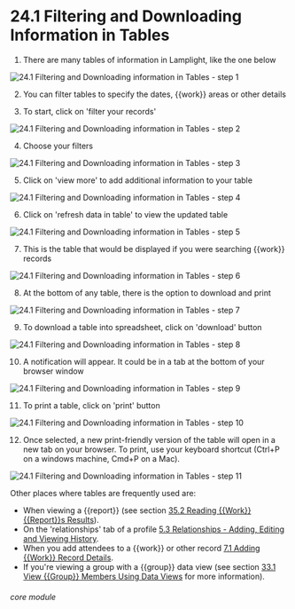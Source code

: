 # 24.1 Filtering and Downloading Information in Tables

1. There are many tables of information in Lamplight, like the one below

![24.1 Filtering and Downloading information in Tables - step 1](24.1_Filtering_and_Downloading_information_in_Tables_im_1.png)

2. You can filter tables to specify the dates, {{work}} areas or other details

3. To start, click on &#039;filter your records&#039;

![24.1 Filtering and Downloading information in Tables - step 2](24.1_Filtering_and_Downloading_information_in_Tables_im_2.png)

4. Choose your filters

![24.1 Filtering and Downloading information in Tables - step 3](24.1_Filtering_and_Downloading_information_in_Tables_im_3.png)

5. Click on &#039;view more&#039; to add additional information to your table

![24.1 Filtering and Downloading information in Tables - step 4](24.1_Filtering_and_Downloading_information_in_Tables_im_4.png)

6. Click on &#039;refresh data in table&#039; to view the updated table

![24.1 Filtering and Downloading information in Tables - step 5](24.1_Filtering_and_Downloading_information_in_Tables_im_5.png)

7. This is the table that would be displayed if you were searching {{work}} records

![24.1 Filtering and Downloading information in Tables - step 6](24.1_Filtering_and_Downloading_information_in_Tables_im_6.png)

8. At the bottom of any table, there is the option to download and print

![24.1 Filtering and Downloading information in Tables - step 7](24.1_Filtering_and_Downloading_information_in_Tables_im_7.png)

9. To download a table into spreadsheet, click on &#039;download&#039; button

![24.1 Filtering and Downloading information in Tables - step 8](24.1_Filtering_and_Downloading_information_in_Tables_im_8.png)

10. A notification will appear. It could be in a tab at the bottom of your browser window

![24.1 Filtering and Downloading information in Tables - step 9](24.1_Filtering_and_Downloading_information_in_Tables_im_9.png)

11. To print a table, click on &#039;print&#039; button

![24.1 Filtering and Downloading information in Tables - step 10](24.1_Filtering_and_Downloading_information_in_Tables_im_10.png)

12. Once selected, a new print-friendly version of the table will open in a new tab on your browser. To print, use your keyboard shortcut (Ctrl+P on a windows machine, Cmd+P on a Mac).

![24.1 Filtering and Downloading information in Tables - step 11](24.1_Filtering_and_Downloading_information_in_Tables_im_11.png)

Other places where tables are frequently used are:

- When viewing a {{report}} (see section [35.2 Reading {{Work}} {{Report}}s Results](help/index/p/35.2)).
- On the 'relationships' tab of a profile [ 5.3  Relationships - Adding, Editing and Viewing History](help/index/p/5.3).
- When you add attendees to a {{work}} or other record [7.1 Adding {{Work}} Record Details](help/index/p/7.1).
- If you're viewing a group with a {{group}} data view (see section [33.1 View {{Group}} Members Using Data Views](help/index/p/33.1) for more information).

###### core module
